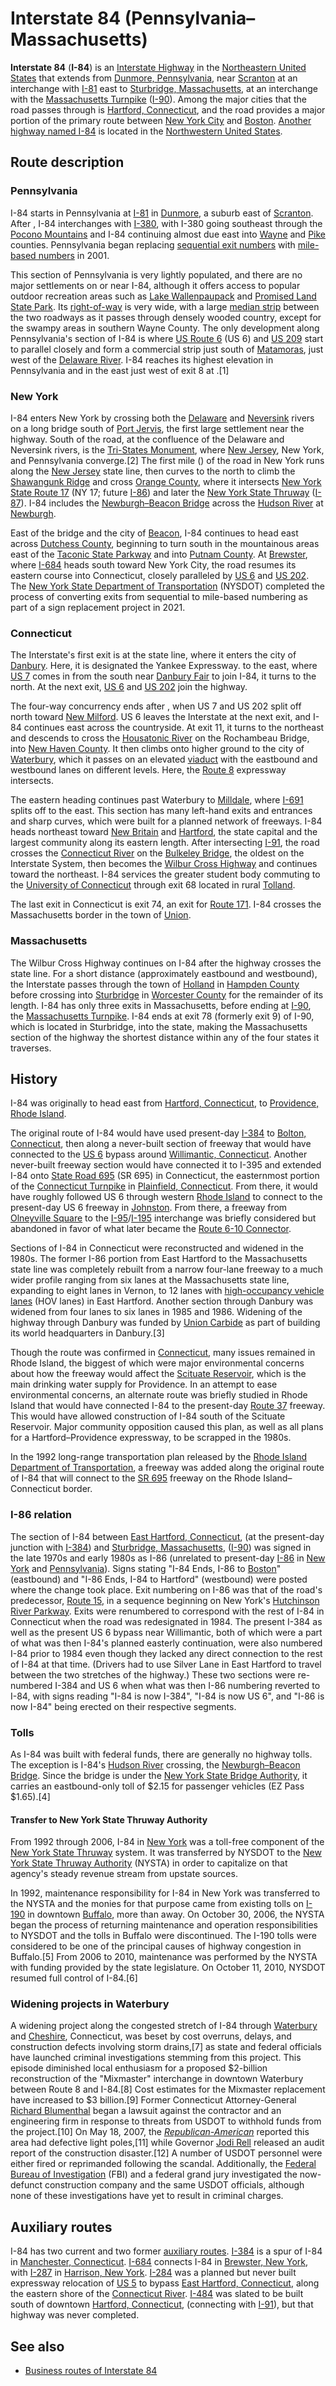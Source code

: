 # Interstate 84 (Pennsylvania–Massachusetts)

**Interstate 84** (**I-84**) is an [Interstate
Highway](Interstate_Highway_System "wikilink") in the [Northeastern
United States](Northeastern_United_States "wikilink") that extends from
[Dunmore, Pennsylvania](Dunmore,_Pennsylvania "wikilink"), near
[Scranton](Scranton,_Pennsylvania "wikilink") at an interchange with
[I-81](Interstate_81 "wikilink") east to [Sturbridge,
Massachusetts](Sturbridge,_Massachusetts "wikilink"), at an interchange
with the [Massachusetts Turnpike](Massachusetts_Turnpike "wikilink")
([I-90](Interstate_90 "wikilink")). Among the major cities that the road
passes through is [Hartford,
Connecticut](Hartford,_Connecticut "wikilink"), and the road provides a
major portion of the primary route between [New York
City](New_York_City "wikilink") and [Boston](Boston "wikilink").
[Another highway named I-84](Interstate_84_(Oregon–Utah) "wikilink") is
located in the [Northwestern United
States](Northwestern_United_States "wikilink").

## Route description

### Pennsylvania

I-84 starts in Pennsylvania at [I-81](Interstate_81 "wikilink") in
[Dunmore](Dunmore,_Pennsylvania "wikilink"), a suburb east of
[Scranton](Scranton,_Pennsylvania "wikilink"). After , I-84 interchanges
with [I-380](Interstate_380_(Pennsylvania) "wikilink"), with I-380 going
southeast through the [Pocono Mountains](Pocono_Mountains "wikilink")
and I-84 continuing almost due east into
[Wayne](Wayne_County,_Pennsylvania "wikilink") and
[Pike](Pike_County,_Pennsylvania "wikilink") counties. Pennsylvania
began replacing [sequential exit
numbers](Sequential_exit_numbering "wikilink") with [mile-based
numbers](Mile-based_exit_numbering "wikilink") in 2001.

This section of Pennsylvania is very lightly populated, and there are no
major settlements on or near I-84, although it offers access to popular
outdoor recreation areas such as [Lake
Wallenpaupack](Lake_Wallenpaupack "wikilink") and [Promised Land State
Park](Promised_Land_State_Park "wikilink"). Its
[right-of-way](Right-of-way_(transportation) "wikilink") is very wide,
with a large [median strip](median_strip "wikilink") between the two
roadways as it passes through densely wooded country, except for the
swampy areas in southern Wayne County. The only development along
Pennsylvania's section of I-84 is where [US
Route 6](U.S._Route_6_in_Pennsylvania "wikilink") (US 6) and
[US 209](U.S._Route_209 "wikilink") start to parallel closely and form a
commercial strip just south of
[Matamoras](Matamoras,_Pennsylvania "wikilink"), just west of the
[Delaware River](Delaware_River "wikilink"). I-84 reaches its highest
elevation in Pennsylvania and in the east just west of exit 8 at .[1]

### New York

I-84 enters New York by crossing both the
[Delaware](Delaware_River "wikilink") and
[Neversink](Neversink_River "wikilink") rivers on a long bridge south of
[Port Jervis](Port_Jervis,_New_York "wikilink"), the first large
settlement near the highway. South of the road, at the confluence of the
Delaware and Neversink rivers, is the [Tri-States
Monument](Tri-States_Monument "wikilink"), where [New
Jersey](New_Jersey "wikilink"), New York, and Pennsylvania converge.[2]
The first mile () of the road in New York runs along the [New
Jersey](New_Jersey "wikilink") state line, then curves to the north to
climb the [Shawangunk Ridge](Shawangunk_Ridge "wikilink") and cross
[Orange County](Orange_County,_New_York "wikilink"), where it intersects
[New York State Route 17](New_York_State_Route_17 "wikilink") (NY 17;
future [I-86](Interstate_86_(Pennsylvania–New_York) "wikilink")) and
later the [New York State Thruway](New_York_State_Thruway "wikilink")
([I-87](Interstate_87_(New_York) "wikilink")). I-84 includes the
[Newburgh–Beacon Bridge](Newburgh–Beacon_Bridge "wikilink") across the
[Hudson River](Hudson_River "wikilink") at
[Newburgh](Newburgh,_New_York "wikilink").

East of the bridge and the city of
[Beacon](Beacon,_New_York "wikilink"), I-84 continues to head east
across [Dutchess County](Dutchess_County,_New_York "wikilink"),
beginning to turn south in the mountainous areas east of the [Taconic
State Parkway](Taconic_State_Parkway "wikilink") and into [Putnam
County](Putnam_County,_New_York "wikilink"). At
[Brewster](Brewster,_New_York "wikilink"), where
[I-684](Interstate_684 "wikilink") heads south toward New York City, the
road resumes its eastern course into Connecticut, closely paralleled by
[US 6](U.S._Route_6_in_New_York "wikilink") and
[US 202](U.S._Route_202_in_New_York "wikilink"). The [New York State
Department of
Transportation](New_York_State_Department_of_Transportation "wikilink")
(NYSDOT) completed the process of converting exits from sequential to
mile-based numbering as part of a sign replacement project in 2021.

### Connecticut

The Interstate's first exit is at the state line, where it enters the
city of [Danbury](Danbury,_Connecticut "wikilink"). Here, it is
designated the Yankee Expressway. to the east, where
[US 7](U.S._Route_7_in_Connecticut "wikilink") comes in from the south
near [Danbury Fair](Danbury_Fair_(shopping_mall) "wikilink") to join
I-84, it turns to the north. At the next exit,
[US 6](U.S._Route_6_in_Connecticut "wikilink") and
[US 202](U.S._Route_202_in_Connecticut "wikilink") join the highway.

The four-way concurrency ends after , when US 7 and US 202 split off
north toward [New Milford](New_Milford,_Connecticut "wikilink"). US 6
leaves the Interstate at the next exit, and I-84 continues east across
the countryside. At exit 11, it turns to the northeast and descends to
cross the [Housatonic River](Housatonic_River "wikilink") on the
Rochambeau Bridge, into [New Haven
County](New_Haven_County,_Connecticut "wikilink"). It then climbs onto
higher ground to the city of
[Waterbury](Waterbury,_Connecticut "wikilink"), which it passes on an
elevated [viaduct](viaduct "wikilink") with the eastbound and westbound
lanes on different levels. Here, the
[Route 8](Connecticut_Route_8 "wikilink") expressway intersects.

The eastern heading continues past Waterbury to
[Milldale](Milldale_(Southington) "wikilink"), where
[I-691](Interstate_691 "wikilink") splits off to the east. This section
has many left-hand exits and entrances and sharp curves, which were
built for a planned network of freeways. I-84 heads northeast toward
[New Britain](New_Britain,_Connecticut "wikilink") and
[Hartford](Hartford,_Connecticut "wikilink"), the state capital and the
largest community along its eastern length. After intersecting
[I-91](Interstate_91 "wikilink"), the road crosses the [Connecticut
River](Connecticut_River "wikilink") on the [Bulkeley
Bridge](Bulkeley_Bridge "wikilink"), the oldest on the Interstate
System, then becomes the [Wilbur Cross
Highway](Wilbur_Cross_Highway "wikilink") and continues toward the
northeast. I-84 services the greater student body commuting to the
[University of Connecticut](University_of_Connecticut "wikilink")
through exit 68 located in rural
[Tolland](Tolland,_Connecticut "wikilink").

The last exit in Connecticut is exit 74, an exit for
[Route 171](Connecticut_Route_171 "wikilink"). I-84 crosses the
Massachusetts border in the town of
[Union](Union,_Connecticut "wikilink").

### Massachusetts

The Wilbur Cross Highway continues on I-84 after the highway crosses the
state line. For a short distance (approximately eastbound and
westbound), the Interstate passes through the town of
[Holland](Holland,_Massachusetts "wikilink") in [Hampden
County](Hampden_County,_Massachusetts "wikilink") before crossing into
[Sturbridge](Sturbridge,_Massachusetts "wikilink") in [Worcester
County](Worcester_County,_Massachusetts "wikilink") for the remainder of
its length. I-84 has only three exits in Massachusetts, before ending at
[I-90](Interstate_90 "wikilink"), the [Massachusetts
Turnpike](Massachusetts_Turnpike "wikilink"). I-84 ends at exit 78
(formerly exit 9) of I-90, which is located in Sturbridge, into the
state, making the Massachusetts section of the highway the shortest
distance within any of the four states it traverses.

## History

I-84 was originally to head east from [Hartford,
Connecticut](Hartford,_Connecticut "wikilink"), to [Providence, Rhode
Island](Providence,_Rhode_Island "wikilink").

The original route of I-84 would have used present-day
[I-384](Interstate_384 "wikilink") to [Bolton,
Connecticut](Bolton,_Connecticut "wikilink"), then along a never-built
section of freeway that would have connected to the
[US 6](U.S._Route_6 "wikilink") bypass around [Willimantic,
Connecticut](Willimantic,_Connecticut "wikilink"). Another never-built
freeway section would have connected it to I-395 and extended I-84 onto
[State Road 695](State_Road_695_(Connecticut) "wikilink") (SR 695) in
Connecticut, the easternmost portion of the [Connecticut
Turnpike](Connecticut_Turnpike "wikilink") in [Plainfield,
Connecticut](Plainfield,_Connecticut "wikilink"). From there, it would
have roughly followed US 6 through western [Rhode
Island](Rhode_Island "wikilink") to connect to the present-day US 6
freeway in [Johnston](Johnston,_Rhode_Island "wikilink"). From there, a
freeway from [Olneyville Square](Olneyville_Square "wikilink") to the
[I-95](Interstate_95 "wikilink")/[I-195](Interstate_195_(Rhode_Island–Massachusetts) "wikilink")
interchange was briefly considered but abandoned in favor of what later
became the [Route 6-10 Connector](Route_6-10_Connector "wikilink").

Sections of I-84 in Connecticut were reconstructed and widened in the
1980s. The former I-86 portion from East Hartford to the Massachusetts
state line was completely rebuilt from a narrow four-lane freeway to a
much wider profile ranging from six lanes at the Massachusetts state
line, expanding to eight lanes in Vernon, to 12 lanes with
[high-occupancy vehicle lanes](high-occupancy_vehicle_lane "wikilink")
(HOV lanes) in East Hartford. Another section through Danbury was
widened from four lanes to six lanes in 1985 and 1986. Widening of the
highway through Danbury was funded by [Union
Carbide](Union_Carbide "wikilink") as part of building its world
headquarters in Danbury.[3]

Though the route was confirmed in [Connecticut](Connecticut "wikilink"),
many issues remained in Rhode Island, the biggest of which were major
environmental concerns about how the freeway would affect the [Scituate
Reservoir](Scituate_Reservoir "wikilink"), which is the main drinking
water supply for Providence. In an attempt to ease environmental
concerns, an alternate route was briefly studied in Rhode Island that
would have connected I-84 to the present-day
[Route 37](Route_37_(Rhode_Island) "wikilink") freeway. This would have
allowed construction of I-84 south of the Scituate Reservoir. Major
community opposition caused this plan, as well as all plans for a
Hartford–Providence expressway, to be scrapped in the 1980s.

In the 1992 long-range transportation plan released by the [Rhode Island
Department of
Transportation](Rhode_Island_Department_of_Transportation "wikilink"), a
freeway was added along the original route of I-84 that will connect to
the [SR 695](State_Road_695_(Connecticut) "wikilink") freeway on the
Rhode Island–Connecticut border.

### I-86 relation

The section of I-84 between [East Hartford,
Connecticut](East_Hartford,_Connecticut "wikilink"), (at the present-day
junction with [I-384](Interstate_384 "wikilink")) and [Sturbridge,
Massachusetts](Sturbridge,_Massachusetts "wikilink"),
([I-90](Interstate_90 "wikilink")) was signed in the late 1970s and
early 1980s as I-86 (unrelated to present-day
[I-86](Interstate_86_(Pennsylvania–New_York) "wikilink") in [New
York](New_York_(state) "wikilink") and
[Pennsylvania](Pennsylvania "wikilink")). Signs stating "I-84 Ends, I-86
to [Boston](Boston "wikilink")" (eastbound) and "I-86 Ends, I-84 to
Hartford" (westbound) were posted where the change took place. Exit
numbering on I-86 was that of the road's predecessor,
[Route 15](Connecticut_Route_15 "wikilink"), in a sequence beginning on
New York's [Hutchinson River
Parkway](Hutchinson_River_Parkway "wikilink"). Exits were renumbered to
correspond with the rest of I-84 in Connecticut when the road was
redesignated in 1984. The present I-384 as well as the present US 6
bypass near Willimantic, both of which were a part of what was then
I-84's planned easterly continuation, were also numbered I-84 prior to
1984 even though they lacked any direct connection to the rest of I-84
at that time. (Drivers had to use Silver Lane in East Hartford to travel
between the two stretches of the highway.) These two sections were
re-numbered I-384 and US 6 when what was then I-86 numbering reverted to
I-84, with signs reading "I-84 is now I-384", "I-84 is now US 6", and
"I-86 is now I-84" being erected on their respective segments.

### Tolls

As I-84 was built with federal funds, there are generally no highway
tolls. The exception is I-84's [Hudson River](Hudson_River "wikilink")
crossing, the [Newburgh–Beacon
Bridge](Newburgh–Beacon_Bridge "wikilink"). Since the bridge is under
the [New York State Bridge
Authority](New_York_State_Bridge_Authority "wikilink"), it carries an
eastbound-only toll of $2.15 for passenger vehicles (EZ Pass $1.65).[4]

#### Transfer to New York State Thruway Authority

From 1992 through 2006, I-84 in [New York](New_York_(state) "wikilink")
was a toll-free component of the [New York State
Thruway](New_York_State_Thruway "wikilink") system. It was transferred
by NYSDOT to the [New York State Thruway
Authority](New_York_State_Thruway_Authority "wikilink") (NYSTA) in order
to capitalize on that agency's steady revenue stream from upstate
sources.

In 1992, maintenance responsibility for I-84 in New York was transferred
to the NYSTA and the monies for that purpose came from existing tolls on
[I-190](Interstate_190_(New_York) "wikilink") in downtown
[Buffalo](Buffalo,_New_York "wikilink"), more than away. On October 30,
2006, the NYSTA began the process of returning maintenance and operation
responsibilities to NYSDOT and the tolls in Buffalo were discontinued.
The I-190 tolls were considered to be one of the principal causes of
highway congestion in Buffalo.[5] From 2006 to 2010, maintenance was
performed by the NYSTA with funding provided by the state legislature.
On October 11, 2010, NYSDOT resumed full control of I-84.[6]

### Widening projects in Waterbury

A widening project along the congested stretch of I-84 through
[Waterbury](Waterbury,_Connecticut "wikilink") and
[Cheshire](Cheshire,_Connecticut "wikilink"), Connecticut, was beset by
cost overruns, delays, and construction defects involving storm
drains,[7] as state and federal officials have launched criminal
investigations stemming from this project. This episode diminished local
enthusiasm for a proposed $2-billion reconstruction of the "Mixmaster"
interchange in downtown Waterbury between Route 8 and I-84.[8] Cost
estimates for the Mixmaster replacement have increased to $3 billion.[9]
Former Connecticut Attorney-General [Richard
Blumenthal](Richard_Blumenthal "wikilink") began a lawsuit against the
contractor and an engineering firm in response to threats from USDOT to
withhold funds from the project.[10] On May 18, 2007, the
*[Republican-American](Republican-American "wikilink")* reported this
area had defective light poles,[11] while Governor [Jodi
Rell](Jodi_Rell "wikilink") released an audit report of the construction
disaster.[12] A number of USDOT personnel were either fired or
reprimanded following the scandal. Additionally, the [Federal Bureau of
Investigation](Federal_Bureau_of_Investigation "wikilink") (FBI) and a
federal grand jury investigated the now-defunct construction company and
the same USDOT officials, although none of these investigations have yet
to result in criminal charges.

## Auxiliary routes

I-84 has two current and two former [auxiliary
routes](List_of_auxiliary_Interstate_Highways "wikilink").
[I-384](Interstate_384 "wikilink") is a spur of I-84 in [Manchester,
Connecticut](Manchester,_Connecticut "wikilink").
[I-684](Interstate_684 "wikilink") connects I-84 in [Brewster, New
York](Brewster,_New_York "wikilink"), with
[I-287](Interstate_287 "wikilink") in [Harrison, New
York](Harrison,_New_York "wikilink"). [I-284](Interstate_284 "wikilink")
was a planned but never built expressway relocation of
[US 5](U.S._Route_5_in_Connecticut "wikilink") to bypass [East Hartford,
Connecticut](East_Hartford,_Connecticut "wikilink"), along the eastern
shore of the [Connecticut River](Connecticut_River "wikilink").
[I-484](Interstate_484 "wikilink") was slated to be built south of
downtown [Hartford, Connecticut](Hartford,_Connecticut "wikilink"),
(connecting with [I-91](Interstate_91 "wikilink")), but that highway was
never completed.

## See also

-   [Business routes of Interstate
    84](Business_routes_of_Interstate_84 "wikilink")
